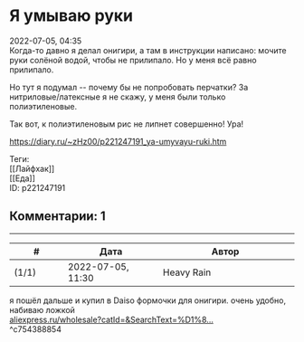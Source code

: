 Я умываю руки
=============

  
2022-07-05, 04:35  
 Когда-то давно я делал онигири, а там в инструкции написано: мочите руки солёной водой, чтобы не прилипало. Но у меня всё равно прилипало.   
   
 Но тут я подумал -- почему бы не попробовать перчатки? За нитриловые/латексные я не скажу, у меня были только полиэтиленовые.   
   
 Так вот, к полиэтиленовым рис не липнет совершенно! Ура!   
  
<https://diary.ru/~zHz00/p221247191_ya-umyvayu-ruki.htm>  
  
Теги:  
[[Лайфхак]]  
[[Еда]]  
ID: p221247191  


Комментарии: 1
--------------

  


---



|         #         |              Дата              |                     Автор                     |           ID           |
| --- | --- | --- | --- |
| (1/1) | 2022-07-05, 11:30 | Heavy Rain | c754388854 |

  
 я пошёл дальше и купил в Daiso формочки для онигири. очень удобно, набиваю ложкой   
  [aliexpress.ru/wholesale?catId=&SearchText=%D1%8...](https://aliexpress.ru/wholesale?catId=&SearchText=%D1%84%D0%BE%D1%80%D0%BC%D0%B0%20%D0%B4%D0%BB%D1%8F%20%D0%BE%D0%BD%D0%B8%D0%B3%D0%B8%D1%80%D0%B8)    
 ^c754388854
